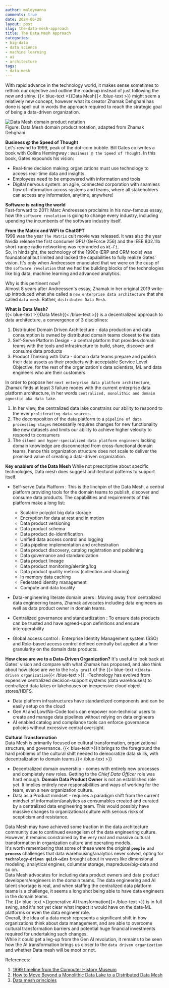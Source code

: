 ```yaml
---
author: maloymanna
comments: true
date: 2024-06-28
layout: post
slug: the-data-mesh-approach
title: The Data Mesh Approach
categories:
- big-data
- data science
- machine learning
- ai
- architecture
tags:
- data-mesh
---
```

With rapid advance in the technology world, it makes sense sometimes to rethink our objective and outline the roadmap instead of just following the new and shiny. {{< blue-text >}}Data Mesh{{< /blue-text >}} might seem a relatively new concept, however what its creator Zhamak Dehghani has done is spell out in words the approach required to reach the strategic goal of being a data-driven organization.  

![Data Mesh domain product notation](/post/data-mesh.png)  
Figure: Data Mesh domain product notation, adapted from Zhamak Dehghani

**Business @ the Speed of Thought**  
Let's rewind to 1999, peak of the dot-com bubble. Bill Gates co-writes a book with Collins Hemingway : `Business @ the Speed of Thought`.  In this book, Gates expounds his vision:
- Real-time decision making: organizations must use technology to access real-time data and insights.
- Employees need to be empowered with information and tools
- Digital nervous system: an agile, connected corporation with seamless flow of information across systems and teams, where all stakeholders can access any information, anytime, anywhere!

**Software is eating the world**  
Fast-forward to 2011: Marc Andreessen proclaims in his now-famous essay, how the `software revolution` is going to change every industry, including upending the incumbents of the software industry itself. 

**From the Matrix and WiFi to ChatGPT**  
1999 was the year `The Matrix` cult movie was released. It was also the year Nvidia release the first consumer GPU (GeForce 256) and the IEEE 802.11b short-range radio networking was rebranded as `Wi-Fi`.  
So, in hindsight, the technology of the 1990s (ERP and CRM tools) was foundational but limited and lacked the capabilities to fully realize Gates' vision. 
It's only when Andreessen enunciated that we were on the cusp of the `software revolution` that we had the building blocks of the technologies like big data, machine learning and advanced analytics.  

Why is this pertinent now?  
Almost 8 years after Andreessen's essay, Zhamak in her original 2019 write-up introduced what she called a `new enterprise data architecture` that she called `data mesh`. Rather, `distributed Data Mesh`.  

**What is Data Mesh?**  
{{< blue-text >}}Data Mesh{{< /blue-text >}} is a decentralized approach to data architecture, a convergence of 3 disciplines:
1. Distributed Domain Driven Architecture - data production and data consumption is owned by distributed domain teams closest to the data
2. Self-Serve Platform Design - a central platform that provides domain teams with the tools and infrastructure to build, share, discover and consume data products
3. Product Thinking with Data - domain data teams prepare and publish their data assets as their products with acceptable Service Level Objective, for the rest of the organization's data scientists, ML and data engineers who are their customers

In order to propose her `next enterprise data platform architecture`, Zhamak finds at least 3 failure modes with the current enterprise data platform architecture, in her words `centralized, monolithic and domain agnostic aka data lake`.   
1. In her view, the centralized data lake constrains our ability to respond to the ever `proliferating data sources`. 
2. The decomposition of the data platform to a `pipeline of data processing stages` necessarily requires changes for new functionality like new datasets and limits our ability to achieve higher velocity to respond to consumers
3. The `siloed and hyper-specialized data platform engineers` lacking domain knowledge are disconnected from cross-functional domain teams, hence this organization structure does not scale to deliver the promised value of creating a data-driven organization.  

**Key enablers of the Data Mesh**
While not prescriptive about specific technologies, Data mesh does suggest architectural patterns to support itself.  
- Self-serve Data Platform : This is the linchpin of the Data Mesh, a central platform providing tools for the domain teams to publish, discover and consume data products. The capabilities and requirements of this platform make a long list:

    - Scalable polyglot big data storage
    - Encryption for data at rest and in motion
    - Data product versioning
    - Data product schema
    - Data product de-identification
    - Unified data access control and logging
    - Data pipeline implementation and orchestration
    - Data product discovery, catalog registration and publishing
    - Data governance and standardization
    - Data product lineage
    - Data product monitoring/alerting/log
    - Data product quality metrics (collection and sharing)
    - In memory data caching
    - Federated identity management
    - Compute and data locality

- Data-engineering literate domain users : Moving away from centralized data engineering teams, Zhamak advocates including data engineers as well as data product owner in domain teams. 
- Centralized governance and standardization : To ensure data products can be trusted and have agreed-upon definitions and ensure interoperability
- Global access control : Enterprise Identity Management system (SSO) and Role-based access control defined centrally but applied at a finer granularity on the domain data products. 


**How close are we to a Data-Driven Organization?**
It's useful to look back at Gates' vision and compare with what Zhamak has proposed, and also think about how close are we to the `holy grail` of the {{< blue-text >}}`data-driven organization`{{< /blue-text >}}.
-Technology has evolved from expensive centralized decision-support systems (data warehouses) to centralized data lakes or lakehouses on inexpensive cloud object-stores/HDFS.
- Data platform infrastructures have standardized components and can be easily setup on the cloud
- Gen AI and Low/No-Code tools can empower non-technical users to create and manage data pipelines without relying on data engineers
- AI enabled catalog and compliance tools can enforce governance policies without excessive central oversight.

**Cultural Transformation**  
Data Mesh is primarily focused on cultural transformation, organizational structure, and governance. {{< blue-text >}}It brings to the foreground the hard problems of the cultural shift needed to democratize data skills, with decentralization to domain teams.{{< /blue-text >}}
- Decentralized domain ownership - comes with entirely new processes and completely new roles. Getting to the _Chief Data Officer_ role was hard enough. **Domain Data Product Owner** is not an established role yet. It implies entirely new responsibilities and ways of working for the team, even a new organization culture.   
- Data as a Product mindset - requires a paradigm shift from the current mindset of information/analytics as consumables created and curated by a centralized data engineering team.  This would possibly have massive changes to organizational culture with serious risks of scepticism and resistance. 

Data Mesh may have achieved some traction in the data architecture community due to continued evangelism of the data engineering culture. However, it remains constrained by the very real and massive cultural transformation in organization culture and operating models.  
It's worth remembering that some of these were the original **`people and process`** challenges that data warehousing/analytics never solved, opting for **`technology-driven quick-wins`** brought about in waves like dimensional modeling, analytical engines, columnar storage, mapreduce/big-data and so on.  
Data Mesh advocates for including data product owners and data product developers/engineers in the domain teams. The data engineering and AI talent shortage is real, and when staffing the centralized data platform teams is a challenge, it seems a long shot being able to have data engineers in the domain teams.   
The {{< blue-text >}}generative AI transformation{{< /blue-text >}} is in full swing, and it's not yet clear what impact it would have on the data-ML platforms or even the data engineer role.  
Overall, the idea of a data mesh represents a significant shift in how organizations think about data management, and are able to overcome cultural transformation barriers and potential huge financial investments required for undertaking such changes.  
While it could get a leg-up from the Gen AI revolution, it remains to be seen how the AI transformation brings us closer to the `data driven organization` and whether Data mesh will be moot or not.  


References: 
1. [1999 timeline from the Computer History Museum](https://www.computerhistory.org/timeline/1999/) 
2. [How to Move Beyond a Monolithic Data Lake to a Distributed Data Mesh](https://martinfowler.com/articles/data-monolith-to-mesh.html)  
3. [Data mesh principles](https://martinfowler.com/articles/data-mesh-principles.html/)
